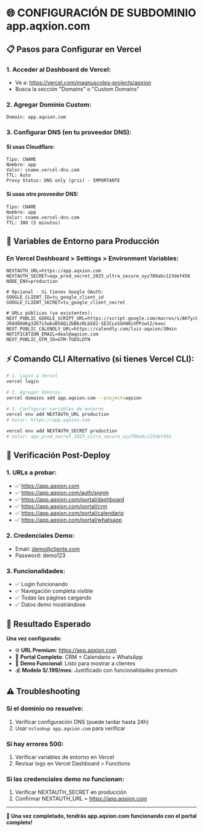 # 🌐 CONFIGURACIÓN DE SUBDOMINIO app.aqxion.com

## 📋 Pasos para Configurar en Vercel

### 1. **Acceder al Dashboard de Vercel:**
- Ve a: https://vercel.com/magnuscoles-projects/aqxion
- Busca la sección "Domains" o "Custom Domains"

### 2. **Agregar Dominio Custom:**
```
Domain: app.aqxion.com
```

### 3. **Configurar DNS (en tu proveedor DNS):**

#### Si usas Cloudflare:
```
Tipo: CNAME
Nombre: app
Valor: cname.vercel-dns.com
TTL: Auto
Proxy Status: DNS only (gris) - IMPORTANTE
```

#### Si usas otro proveedor DNS:
```
Tipo: CNAME
Nombre: app
Valor: cname.vercel-dns.com
TTL: 300 (5 minutos)
```

## 🔧 Variables de Entorno para Producción

### En Vercel Dashboard > Settings > Environment Variables:

```env
NEXTAUTH_URL=https://app.aqxion.com
NEXTAUTH_SECRET=aqx_prod_secret_2025_ultra_secure_xyz789abc123def456
NODE_ENV=production

# Opcional - Si tienes Google OAuth:
GOOGLE_CLIENT_ID=tu_google_client_id
GOOGLE_CLIENT_SECRET=tu_google_client_secret

# URLs públicas (ya existentes):
NEXT_PUBLIC_GOOGLE_SCRIPT_URL=https://script.google.com/macros/s/AKfycbxyXFlpt_bTk-JRdd66UKg3ZK7iSwboB56QiZbB6zRLbE82-SE3CLeSGhN0iVPPzwt2/exec
NEXT_PUBLIC_CALENDLY_URL=https://calendly.com/luis-aqxion/30min
NOTIFICATION_EMAIL=deal@aqxion.com
NEXT_PUBLIC_GTM_ID=GTM-TGD5LDTN
```

## ⚡ Comando CLI Alternativo (si tienes Vercel CLI):

```bash
# 1. Login a Vercel
vercel login

# 2. Agregar dominio
vercel domains add app.aqxion.com --project=aqxion

# 3. Configurar variables de entorno
vercel env add NEXTAUTH_URL production
# Valor: https://app.aqxion.com

vercel env add NEXTAUTH_SECRET production
# Valor: aqx_prod_secret_2025_ultra_secure_xyz789abc123def456
```

## 🚦 Verificación Post-Deploy

### 1. URLs a probar:
- ✅ https://app.aqxion.com
- ✅ https://app.aqxion.com/auth/signin
- ✅ https://app.aqxion.com/portal/dashboard
- ✅ https://app.aqxion.com/portal/crm
- ✅ https://app.aqxion.com/portal/calendario
- ✅ https://app.aqxion.com/portal/whatsapp

### 2. Credenciales Demo:
- Email: demo@cliente.com
- Password: demo123

### 3. Funcionalidades:
- ✅ Login funcionando
- ✅ Navegación completa visible
- ✅ Todas las páginas cargando
- ✅ Datos demo mostrándose

## 🎯 Resultado Esperado

**Una vez configurado:**
- 🌐 **URL Premium**: https://app.aqxion.com
- 💼 **Portal Completo**: CRM + Calendario + WhatsApp  
- 🔑 **Demo Funcional**: Listo para mostrar a clientes
- 💰 **Modelo S/.199/mes**: Justificado con funcionalidades premium

## ⚠️ Troubleshooting

### Si el dominio no resuelve:
1. Verificar configuración DNS (puede tardar hasta 24h)
2. Usar `nslookup app.aqxion.com` para verificar

### Si hay errores 500:
1. Verificar variables de entorno en Vercel
2. Revisar logs en Vercel Dashboard > Functions

### Si las credenciales demo no funcionan:
1. Verificar NEXTAUTH_SECRET en producción
2. Confirmar NEXTAUTH_URL = https://app.aqxion.com

---

**🎉 Una vez completado, tendrás app.aqxion.com funcionando con el portal completo!**
